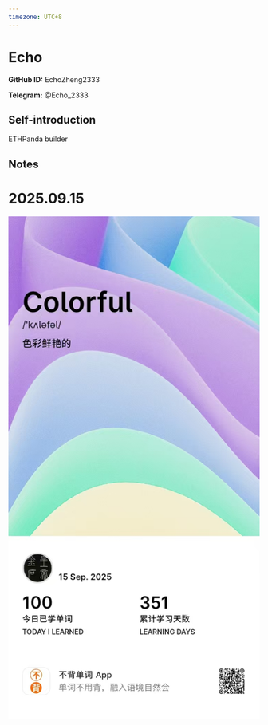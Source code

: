 ```yaml
---
timezone: UTC+8
---
```


# Echo

**GitHub ID:** EchoZheng2333

**Telegram:** @Echo_2333

## Self-introduction

ETHPanda builder

## Notes
<!-- Content_START -->
# 2025.09.15
<!-- DAILY_CHECKIN_2025-09-15_START -->
![WechatIMG1437.jpg](https://raw.githubusercontent.com/IntensiveCoLearning/english_3rd/main/assets/EchoZheng2333/images/2025-09-15-1757948846499-WechatIMG1437.jpg)
<!-- DAILY_CHECKIN_2025-09-15_END -->
<!-- Content_END -->
